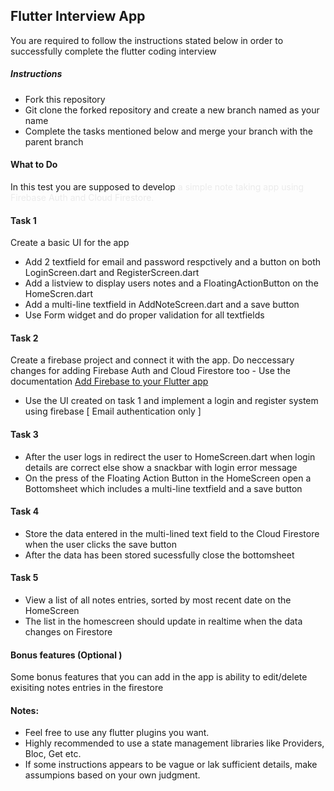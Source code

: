 ## Flutter Interview App

You are required to follow the instructions stated below in order to successfully complete the flutter coding interview

##### **Instructions**

* Fork this repository
* Git clone the forked repository and create a new branch named as your name
* Complete the tasks mentioned below and merge your branch with the parent branch

#### What to Do

In this test you are supposed to develop <span class="colour" style="color: rgb(235, 235, 235);">a simple note taking app using Firebase Auth and Cloud Firestore.</span>

#### Task 1

Create a basic UI for the app

* Add 2 textfield for email and password respctively and a button on both LoginScreen.dart and RegisterScreen.dart
* Add a listview to display users notes and a FloatingActionButton on the HomeScren.dart
* Add a multi-line textfield in AddNoteScreen.dart and a save button
* Use Form widget and do proper validation for all textfields

#### **Task 2**

Create a firebase project and connect it with the app. Do neccessary changes for adding Firebase Auth and Cloud Firestore too - Use the documentation [Add Firebase to your Flutter app](https://firebase.google.com/docs/flutter/setup?platform=android)

* Use the UI created on task 1 and implement a login and register system using firebase [ Email authentication only ]

#### **Task 3**

* After the user logs in redirect the user to HomeScreen.dart when login details are correct else show a snackbar with login error message
* On the press of the Floating Action Button in the HomeScreen open a Bottomsheet which includes a multi-line textfield and a save button

#### **Task 4**

* Store the data entered in the multi-lined text field to the Cloud Firestore when the user clicks the save button
* After the data has been stored sucessfully close the bottomsheet

#### **Task 5**

* View a list of all notes entries, sorted by most recent date on the HomeScreen
* The list in the homescreen should update in realtime when the data changes on Firestore

#### Bonus features (Optional )

Some bonus features that you can add in the app is ability to edit/delete exisiting notes entries in the firestore

#### Notes:

* Feel free to use any flutter plugins you want.
* Highly recommended to use a state management libraries like Providers, Bloc, Get etc.
* If some instructions appears to be vague or lak sufficient details, make assumpions based on your own judgment.